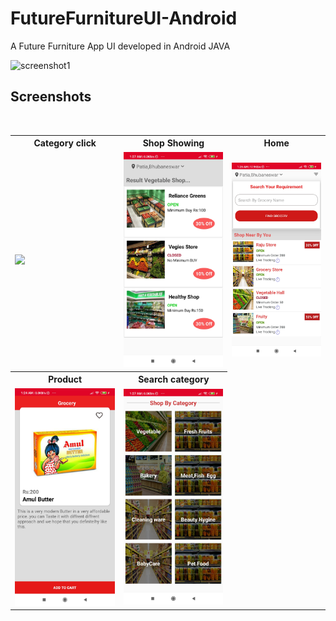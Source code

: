 # FutureFurnitureUI-Android
A Future Furniture App UI developed in Android JAVA


![screenshot1]()


## Screenshots

<BR>
  
<table>
  <tr>
    <th>Category click</th>
    <th>Shop Showing</th>
    <th>Home</th>
  </tr>
  
   <tr>
    <td><img src="https://user-images.githubusercontent.com/47221267/100773801-5c30c100-3427-11eb-8bfd-8c89cd88e2a0.jpg"></td>
    <td><img src="https://github.com/KulkarniAtharva/GroceryUI-Android/blob/master/Screenshots/screenshot2.jpg"></td>
    <td><img src="https://github.com/KulkarniAtharva/GroceryUI-Android/blob/master/Screenshots/screenshot3.jpg"></td>
  </tr>
  
  <tr>
    <th>Product</th>
    <th>Search category</th>

  </tr>
  
   <tr>
    <td><img src="https://github.com/KulkarniAtharva/GroceryUI-Android/blob/master/Screenshots/screenshot4.jpg"></td>
    <td><img src="https://github.com/KulkarniAtharva/GroceryUI-Android/blob/master/Screenshots/screenshot5.jpg"></td>
  </tr>
</table>
